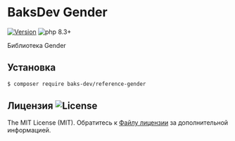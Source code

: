 # BaksDev Gender

[![Version](https://img.shields.io/badge/version-7.1.0-blue)](https://github.com/baks-dev/reference-gender/releases)
![php 8.3+](https://img.shields.io/badge/php-min%208.3-red.svg)

Библиотека Gender

## Установка

``` bash
$ composer require baks-dev/reference-gender
```

## Лицензия ![License](https://img.shields.io/badge/MIT-green)

The MIT License (MIT). Обратитесь к [Файлу лицензии](LICENSE.md) за дополнительной информацией.

